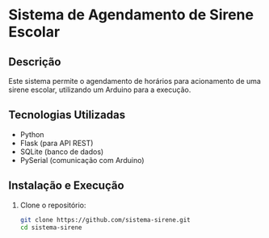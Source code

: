 # Sistema de Agendamento de Sirene Escolar

## Descrição
Este sistema permite o agendamento de horários para acionamento de uma sirene escolar, utilizando um Arduino para a execução.

## Tecnologias Utilizadas
- Python
- Flask (para API REST)
- SQLite (banco de dados)
- PySerial (comunicação com Arduino)

## Instalação e Execução
1. Clone o repositório:
   ```bash
   git clone https://github.com/sistema-sirene.git
   cd sistema-sirene
